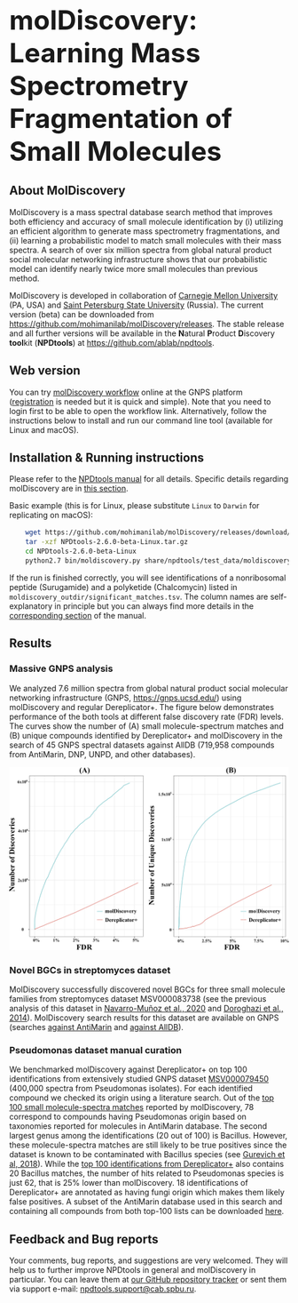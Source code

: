 <font size=30>__molDiscovery: Learning Mass Spectrometry Fragmentation of Small Molecules__</font>

## About MolDiscovery

MolDiscovery is a mass spectral database search method that improves both efficiency and accuracy of 
small molecule identification by (i) utilizing an efficient algorithm to generate mass spectrometry fragmentations, 
and (ii) learning a probabilistic model to match small molecules with their mass spectra.
A search of over six million spectra from global natural product social molecular networking infrastructure 
shows that our probabilistic model can identify nearly twice more small molecules than previous method.

MolDiscovery is developed in collaboration of [Carnegie Mellon University](http://mohimanilab.cbd.cmu.edu) (PA, USA) and
[Saint Petersburg State University](http://cab.spbu.ru) (Russia). 
The current version (beta) can be downloaded from <https://github.com/mohimanilab/molDiscovery/releases>.
The stable release and all further versions will be available in the **N**atural **P**roduct **D**iscovery **tool**kit (**NPDtools**) at <https://github.com/ablab/npdtools>.

## Web version
You can try [molDiscovery workflow](https://gnps.ucsd.edu/ProteoSAFe/index.jsp?params=%7B%22workflow%22:%22MOLDISCOVERY%22%7D) online at the GNPS platform ([registration](https://gnps.ucsd.edu/ProteoSAFe/user/register.jsp) is needed but it is quick and simple). Note that you need to login first to be able to open the workflow link. Alternatively, follow the instructions below to install and run our command line tool (available for Linux and macOS).

## Installation & Running instructions
Please refer to the [NPDtools manual](docs/NPDtools-2.6.0-beta-manual.md) for all details. 
Specific details regarding molDiscovery are in [this section](docs/NPDtools-2.6.0-beta-manual.md#sec_run_db_moldiscovery).

Basic example (this is for Linux, please substitute `Linux` to `Darwin` for replicating on macOS):
``` bash
    wget https://github.com/mohimanilab/molDiscovery/releases/download/npdtools-2.6.0-beta/NPDtools-2.6.0-beta-Linux.tar.gz
    tar -xzf NPDtools-2.6.0-beta-Linux.tar.gz
    cd NPDtools-2.6.0-beta-Linux
    python2.7 bin/moldiscovery.py share/npdtools/test_data/moldiscovery/ --db-path share/npdtools/test_data/sample_database/ -o moldiscovery_outdir
``` 
If the run is finished correctly, you will see identifications of a nonribosomal peptide (Surugamide) and a polyketide (Chalcomycin) 
listed in `moldiscovery_outdir/significant_matches.tsv`. The column names are self-explanatory in principle but you can always 
find more details in the [corresponding section](docs/NPDtools-2.6.0-beta-manual.md#sec_run_output) of the manual.

## Results

### Massive GNPS analysis
We analyzed 7.6 million spectra from global natural product social molecular networking infrastructure 
(GNPS, <https://gnps.ucsd.edu/>) using molDiscovery and regular Dereplicator+. 
The figure below demonstrates performance of the both tools at different false discovery rate (FDR) levels.  
The curves show the number of (A) small molecule-spectrum matches and (B) unique compounds identified by 
Dereplicator+ and molDiscovery in the search of 45 GNPS spectral datasets against AllDB (719,958 compounds from AntiMarin, DNP, UNPD, and other databases).

![alt text](docs/GNPS_fdr_benchmarking.png "MolDiscovery performance")

### Novel BGCs in streptomyces dataset
MolDiscovery successfully discovered novel BGCs for three small molecule families from streptomyces dataset MSV000083738 (see the previous analysis of this dataset in [Navarro-Muñoz et al., 2020](https://www.nature.com/articles/s41589-019-0400-9?draft=collection) and [Doroghazi et al., 2014](https://pubmed.ncbi.nlm.nih.gov/25262415/)). MolDiscovery search results for this dataset are available on GNPS (searches [against AntiMarin](https://gnps.ucsd.edu/ProteoSAFe/result.jsp?task=841d4a929ebf43638dfcd5f905a4b138&view=view_significant_unique) and [against AllDB](https://gnps.ucsd.edu/ProteoSAFe/result.jsp?task=2e5b0ecdb1df4944b6a57188cdeb694b&view=view_significant_unique)).

### Pseudomonas dataset manual curation
We benchmarked molDiscovery against Dereplicator+ on top 100 identifications from extensively studied GNPS dataset 
[MSV000079450](https://gnps.ucsd.edu/ProteoSAFe/result.jsp?task=5728ca4b0dfd4c058e0ef6151a31f9c4&view=advanced_view) 
(400,000 spectra from Pseudomonas isolates). For each identified compound we checked its origin using a literature search. 
Out of the [top 100 small molecule-spectra matches](data/Pseud.molDisc.top100.annotated.tsv) reported by molDiscovery, 
78 correspond to compounds having Pseudomonas origin based on taxonomies reported for molecules in AntiMarin database. 
The second largest genus among the identifications (20 out of 100) is Bacillus. 
However, these molecule-spectra matches are still likely to be true positives since the dataset is known to be contaminated 
with Bacillus species (see [Gurevich et al, 2018](https://www.nature.com/articles/s41564-017-0094-2)). 
While the [top 100 identifications from Dereplicator+](data/Pseud.Dereplicator+.top100.annotated.tsv) 
also contains 20 Bacillus matches, the number of hits related to Pseudomonas species is just 62, 
that is 25% lower than molDiscovery. 
18 identifications of Dereplicator+ are annotated as having fungi origin which makes them likely false positives.
A subset of the AntiMarin database used in this search and containing all compounds from both top-100 lists can be downloaded 
[here](data/Pseud.top100.sample_db.tar.gz).


## Feedback and Bug reports  
Your comments, bug reports, and suggestions are very welcomed. 
They will help us to further improve NPDtools in general and molDiscovery in particular.
You can leave them at [our GitHub repository tracker](https://github.com/ablab/npdtools/issues) 
or sent them via support e-mail: <npdtools.support@cab.spbu.ru>. 
